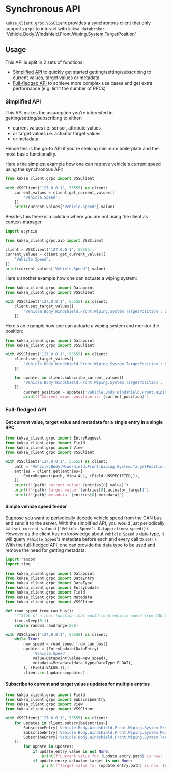 # Synchronous API

`kuksa_client.grpc.VSSClient` provides a synchronous client that only supports `grpc` to interact with `kuksa_databroker`.
'Vehicle.Body.Windshield.Front.Wiping.System.TargetPosition'

## Usage

This API is split in 2 sets of functions:
- [Simplified API](#simplified-api) to quickly get started getting/setting/subscribing to current values, target values or metadata
- [Full-fledged API](#full-fledged-api) to achieve more complex use cases and get extra performance (e.g. limit the number of RPCs)

### Simplified API

This API makes the assumption you're interested in getting/setting/subscribing to either:

- current values i.e. sensor, attribute values
- or target values i.e. actuator target values
- or metadata

Hence this is the go-to API if you're seeking minimum boilerplate and the most basic functionality.

Here's the simplest example how one can retrieve vehicle's current speed using the synchronous API:
```python
from kuksa_client.grpc import VSSClient

with VSSClient('127.0.0.1', 55555) as client:
    current_values = client.get_current_values([
        'Vehicle.Speed',
    ])
    print(current_values['Vehicle.Speed'].value)
```

Besides this there is a solution where you are not using the client as context-manager
```python
import asyncio

from kuksa_client.grpc.aio import VSSClient

client = VSSClient('127.0.0.1', 55555):
current_values = client.get_current_values([
    'Vehicle.Speed',
])
print(current_values['Vehicle.Speed'].value)
```

Here's another example how one can actuate a wiping system:
```python
from kuksa_client.grpc import Datapoint
from kuksa_client.grpc import VSSClient

with VSSClient('127.0.0.1', 55555) as client:
    client.set_target_values({
        'Vehicle.Body.Windshield.Front.Wiping.System.TargetPosition': Datapoint(45),
    })
```

Here's an example how one can actuate a wiping system and monitor the position:
```python
from kuksa_client.grpc import Datapoint
from kuksa_client.grpc import VSSClient

with VSSClient('127.0.0.1', 55555) as client:
    client.set_target_values({
        'Vehicle.Body.Windshield.Front.Wiping.System.TargetPosition': Datapoint(45),
    })

    for updates in client.subscribe_current_values([
        'Vehicle.Body.Windshield.Front.Wiping.System.TargetPosition',
    ]):
        current_position = updates['Vehicle.Body.Windshield.Front.Wiping.System.TargetPosition'].value
        print(f"Current wiper position is: {current_position}")
```

### Full-fledged API

#### Get current value, target value and metadata for a single entry in a single RPC

```python
from kuksa_client.grpc import EntryRequest
from kuksa_client.grpc import Field
from kuksa_client.grpc import View
from kuksa_client.grpc import VSSClient

with VSSClient('127.0.0.1', 55555) as client:
    path = 'Vehicle.Body.Windshield.Front.Wiping.System.TargetPosition'
    entries = client.get(entries=[
        EntryRequest(path, View.ALL, (Field.UNSPECIFIED,)),
    ])
    print(f"{path} current value: {entries[0].value}")
    print(f"{path} target value: {entries[0].actuator_target}")
    print(f"{path} metadata: {entries[0].metadata}")
```

#### Simple vehicle speed feeder

Suppose you want to periodically decode vehicle speed from the CAN bus and send it to the server.
With the simplified API, you would just periodically call `set_current_values({'Vehicle.Speed': Datapoint(new_speed)})`.
However as the client has no knowledge about `Vehicle.Speed`'s data type, it will query `Vehicle.Speed`'s metadata
before each and every call to `set()`.
With the full-fledged API, one can provide the data type to be used and remove the need for getting metadata:

```python
import random
import time

from kuksa_client.grpc import Datapoint
from kuksa_client.grpc import DataEntry
from kuksa_client.grpc import DataType
from kuksa_client.grpc import EntryUpdate
from kuksa_client.grpc import Field
from kuksa_client.grpc import Metadata
from kuksa_client.grpc import VSSClient

def read_speed_from_can_bus():
    """Stub of a real function that would read vehicle speed from CAN bus."""
    time.sleep(0.1)
    return random.randrange(250)

with VSSClient('127.0.0.1', 55555) as client:
    while True:
        new_speed = read_speed_from_can_bus()
        updates = (EntryUpdate(DataEntry(
            'Vehicle.Speed',
            value=Datapoint(value=new_speed),
            metadata=Metadata(data_type=DataType.FLOAT),
        ), (Field.VALUE,)),)
        client.set(updates=updates)
```

#### Subscribe to current and target values updates for multiple entries

```python
from kuksa_client.grpc import Field
from kuksa_client.grpc import SubscribeEntry
from kuksa_client.grpc import View
from kuksa_client.grpc import VSSClient

with VSSClient('127.0.0.1', 55555) as client:
    for updates in client.subscribe(entries=[
        SubscribeEntry('Vehicle.Body.Windshield.Front.Wiping.System.Frequency', View.FIELDS, (Field.VALUE, Field.ACTUATOR_TARGET)),
        SubscribeEntry('Vehicle.Body.Windshield.Front.Wiping.System.Mode', View.FIELDS, (Field.VALUE, Field.ACTUATOR_TARGET)),
        SubscribeEntry('Vehicle.Body.Windshield.Front.Wiping.System.TargetPosition', View.FIELDS, (Field.VALUE, Field.ACTUATOR_TARGET)),
    ]):
        for update in updates:
            if update.entry.value is not None:
                print(f"Current value for {update.entry.path} is now: {update.entry.value}")
            if update.entry.actuator_target is not None:
                print(f"Target value for {update.entry.path} is now: {update.entry.actuator_target}")
```
